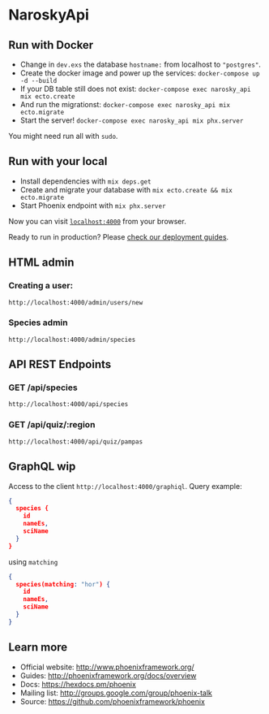 # NaroskyApi

## Run with Docker
  * Change in `dev.exs` the database `hostname:` from localhost to `"postgres"`.
  * Create the docker image and power up the services: `docker-compose up -d --build`
  * If your DB table still does not exist: `docker-compose exec narosky_api mix ecto.create`
  * And run the migrationst: `docker-compose exec narosky_api mix ecto.migrate`
  * Start the server! `docker-compose exec narosky_api mix phx.server`

You might need run all with `sudo`.

## Run with your local

  * Install dependencies with `mix deps.get`
  * Create and migrate your database with `mix ecto.create && mix ecto.migrate`
  * Start Phoenix endpoint with `mix phx.server`

Now you can visit [`localhost:4000`](http://localhost:4000) from your browser.

Ready to run in production? Please [check our deployment guides](http://www.phoenixframework.org/docs/deployment).

## HTML admin
### Creating a user:
`http://localhost:4000/admin/users/new`

### Species admin
`http://localhost:4000/admin/species`

## API REST Endpoints
### GET /api/species
`http://localhost:4000/api/species`

### GET /api/quiz/:region
`http://localhost:4000/api/quiz/pampas`

## GraphQL wip
Access to the client `http://localhost:4000/graphiql`.
Query example:
```json
{
  species {
    id
    nameEs,
    sciName
  }
}
```
using `matching`
```json
{
  species(matching: "hor") {
    id
    nameEs,
    sciName
  }
}
```

## Learn more

  * Official website: http://www.phoenixframework.org/
  * Guides: http://phoenixframework.org/docs/overview
  * Docs: https://hexdocs.pm/phoenix
  * Mailing list: http://groups.google.com/group/phoenix-talk
  * Source: https://github.com/phoenixframework/phoenix
